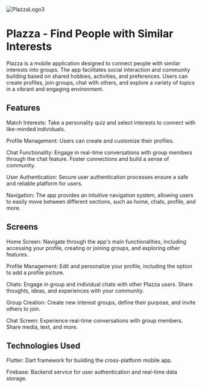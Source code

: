 ![PlazzaLogo3](https://github.com/jangelcode/jangelcode/assets/83419734/cc964b09-df23-4495-bd8f-4627d1f72070)
# Plazza - Find People with Similar Interests


Plazza is a mobile application designed to connect people with similar interests into groups. The app facilitates social interaction and community building based on shared hobbies, activities, and preferences. Users can create profiles, join groups, chat with others, and explore a variety of topics in a vibrant and engaging environment.

## Features
Match Interests: Take a personality quiz and select interests to connect with like-minded individuals.

Profile Management: Users can create and customize their profiles.

Chat Functionality: Engage in real-time conversations with group members through the chat feature. Foster connections and build a sense of community.

User Authentication: Secure user authentication processes ensure a safe and reliable platform for users.

Navigation: The app provides an intuitive navigation system, allowing users to easily move between different sections, such as home, chats, profile, and more.

## Screens
Home Screen: Navigate through the app's main functionalities, including accessing your profile, creating or joining groups, and exploring other features.

Profile Management: Edit and personalize your profile, including the option to add a profile picture.

Chats: Engage in group and individual chats with other Plazza users. Share thoughts, ideas, and experiences with your community.

Group Creation: Create new interest groups, define their purpose, and invite others to join.

Chat Screen: Experience real-time conversations with group members. Share media, text, and more.

## Technologies Used
Flutter: Dart framework for building the cross-platform mobile app.

Firebase: Backend service for user authentication and real-time data storage.
